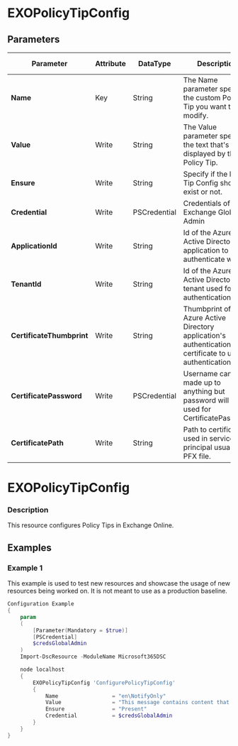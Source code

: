 ﻿# EXOPolicyTipConfig

## Parameters

| Parameter | Attribute | DataType | Description | Allowed Values |
| --- | --- | --- | --- | --- |
| **Name** | Key | String | The Name parameter specifies the custom Policy Tip you want to modify. ||
| **Value** | Write | String | The Value parameter specifies the text that's displayed by the Policy Tip. ||
| **Ensure** | Write | String | Specify if the Policy Tip Config should exist or not. |Present, Absent|
| **Credential** | Write | PSCredential | Credentials of the Exchange Global Admin ||
| **ApplicationId** | Write | String | Id of the Azure Active Directory application to authenticate with. ||
| **TenantId** | Write | String | Id of the Azure Active Directory tenant used for authentication. ||
| **CertificateThumbprint** | Write | String | Thumbprint of the Azure Active Directory application's authentication certificate to use for authentication. ||
| **CertificatePassword** | Write | PSCredential | Username can be made up to anything but password will be used for CertificatePassword ||
| **CertificatePath** | Write | String | Path to certificate used in service principal usually a PFX file. ||

# EXOPolicyTipConfig

### Description

This resource configures Policy Tips in Exchange Online.

## Examples

### Example 1

This example is used to test new resources and showcase the usage of new resources being worked on.
It is not meant to use as a production baseline.

```powershell
Configuration Example
{
    param
    (
        [Parameter(Mandatory = $true)]
        [PSCredential]
        $credsGlobalAdmin
    )
    Import-DscResource -ModuleName Microsoft365DSC

    node localhost
    {
        EXOPolicyTipConfig 'ConfigurePolicyTipConfig'
        {
            Name                 = "en\NotifyOnly"
            Value                = "This message contains content that is restricted by Contoso company policy."
            Ensure               = "Present"
            Credential           = $credsGlobalAdmin
        }
    }
}
```

